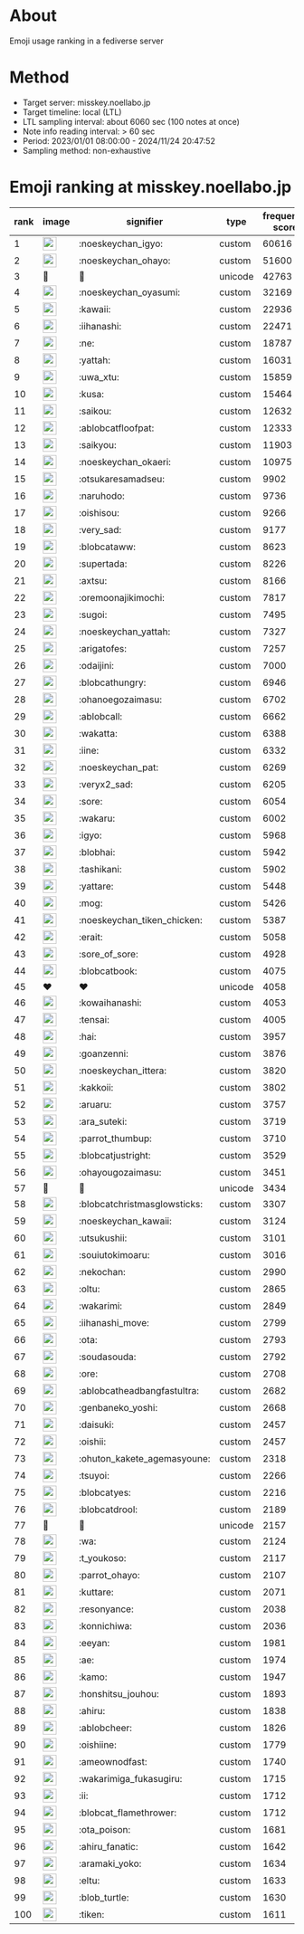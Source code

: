 # About
Emoji usage ranking in a fediverse server

# Method
- Target server: misskey.noellabo.jp
- Target timeline: local (LTL)
- LTL sampling interval: about 6060 sec (100 notes at once)
- Note info reading interval: > 60 sec
- Period: 2023/01/01 08:00:00 - 2024/11/24 20:47:52 
- Sampling method: non-exhaustive

# Emoji ranking at misskey.noellabo.jp

|rank|image|signifier|type|frequency score|
|----|----|----|----|----|
|1|<img height="24" src="https://misskey.noellabo.jp/emoji/noeskeychan_igyo.webp">|:noeskeychan_igyo:|custom|60616|
|2|<img height="24" src="https://misskey.noellabo.jp/emoji/noeskeychan_ohayo.webp">|:noeskeychan_ohayo:|custom|51600|
|3|🎉|🎉|unicode|42763|
|4|<img height="24" src="https://misskey.noellabo.jp/emoji/noeskeychan_oyasumi.webp">|:noeskeychan_oyasumi:|custom|32169|
|5|<img height="24" src="https://misskey.noellabo.jp/emoji/kawaii.webp">|:kawaii:|custom|22936|
|6|<img height="24" src="https://misskey.noellabo.jp/emoji/iihanashi.webp">|:iihanashi:|custom|22471|
|7|<img height="24" src="https://misskey.noellabo.jp/emoji/ne.webp">|:ne:|custom|18787|
|8|<img height="24" src="https://misskey.noellabo.jp/emoji/yattah.webp">|:yattah:|custom|16031|
|9|<img height="24" src="https://misskey.noellabo.jp/emoji/uwa_xtu.webp">|:uwa_xtu:|custom|15859|
|10|<img height="24" src="https://misskey.noellabo.jp/emoji/kusa.webp">|:kusa:|custom|15464|
|11|<img height="24" src="https://misskey.noellabo.jp/emoji/saikou.webp">|:saikou:|custom|12632|
|12|<img height="24" src="https://misskey.noellabo.jp/emoji/ablobcatfloofpat.webp">|:ablobcatfloofpat:|custom|12333|
|13|<img height="24" src="https://misskey.noellabo.jp/emoji/saikyou.webp">|:saikyou:|custom|11903|
|14|<img height="24" src="https://misskey.noellabo.jp/emoji/noeskeychan_okaeri.webp">|:noeskeychan_okaeri:|custom|10975|
|15|<img height="24" src="https://misskey.noellabo.jp/emoji/otsukaresamadseu.webp">|:otsukaresamadseu:|custom|9902|
|16|<img height="24" src="https://misskey.noellabo.jp/emoji/naruhodo.webp">|:naruhodo:|custom|9736|
|17|<img height="24" src="https://misskey.noellabo.jp/emoji/oishisou.webp">|:oishisou:|custom|9266|
|18|<img height="24" src="https://misskey.noellabo.jp/emoji/very_sad.webp">|:very_sad:|custom|9177|
|19|<img height="24" src="https://misskey.noellabo.jp/emoji/blobcataww.webp">|:blobcataww:|custom|8623|
|20|<img height="24" src="https://misskey.noellabo.jp/emoji/supertada.webp">|:supertada:|custom|8226|
|21|<img height="24" src="https://misskey.noellabo.jp/emoji/axtsu.webp">|:axtsu:|custom|8166|
|22|<img height="24" src="https://misskey.noellabo.jp/emoji/oremoonajikimochi.webp">|:oremoonajikimochi:|custom|7817|
|23|<img height="24" src="https://misskey.noellabo.jp/emoji/sugoi.webp">|:sugoi:|custom|7495|
|24|<img height="24" src="https://misskey.noellabo.jp/emoji/noeskeychan_yattah.webp">|:noeskeychan_yattah:|custom|7327|
|25|<img height="24" src="https://misskey.noellabo.jp/emoji/arigatofes.webp">|:arigatofes:|custom|7257|
|26|<img height="24" src="https://misskey.noellabo.jp/emoji/odaijini.webp">|:odaijini:|custom|7000|
|27|<img height="24" src="https://misskey.noellabo.jp/emoji/blobcathungry.webp">|:blobcathungry:|custom|6946|
|28|<img height="24" src="https://misskey.noellabo.jp/emoji/ohanoegozaimasu.webp">|:ohanoegozaimasu:|custom|6702|
|29|<img height="24" src="https://misskey.noellabo.jp/emoji/ablobcall.webp">|:ablobcall:|custom|6662|
|30|<img height="24" src="https://misskey.noellabo.jp/emoji/wakatta.webp">|:wakatta:|custom|6388|
|31|<img height="24" src="https://misskey.noellabo.jp/emoji/iine.webp">|:iine:|custom|6332|
|32|<img height="24" src="https://misskey.noellabo.jp/emoji/noeskeychan_pat.webp">|:noeskeychan_pat:|custom|6269|
|33|<img height="24" src="https://misskey.noellabo.jp/emoji/veryx2_sad.webp">|:veryx2_sad:|custom|6205|
|34|<img height="24" src="https://misskey.noellabo.jp/emoji/sore.webp">|:sore:|custom|6054|
|35|<img height="24" src="https://misskey.noellabo.jp/emoji/wakaru.webp">|:wakaru:|custom|6002|
|36|<img height="24" src="https://misskey.noellabo.jp/emoji/igyo.webp">|:igyo:|custom|5968|
|37|<img height="24" src="https://misskey.noellabo.jp/emoji/blobhai.webp">|:blobhai:|custom|5942|
|38|<img height="24" src="https://misskey.noellabo.jp/emoji/tashikani.webp">|:tashikani:|custom|5902|
|39|<img height="24" src="https://misskey.noellabo.jp/emoji/yattare.webp">|:yattare:|custom|5448|
|40|<img height="24" src="https://misskey.noellabo.jp/emoji/mog.webp">|:mog:|custom|5426|
|41|<img height="24" src="https://misskey.noellabo.jp/emoji/noeskeychan_tiken_chicken.webp">|:noeskeychan_tiken_chicken:|custom|5387|
|42|<img height="24" src="https://misskey.noellabo.jp/emoji/erait.webp">|:erait:|custom|5058|
|43|<img height="24" src="https://misskey.noellabo.jp/emoji/sore_of_sore.webp">|:sore_of_sore:|custom|4928|
|44|<img height="24" src="https://misskey.noellabo.jp/emoji/blobcatbook.webp">|:blobcatbook:|custom|4075|
|45|❤|❤|unicode|4058|
|46|<img height="24" src="https://misskey.noellabo.jp/emoji/kowaihanashi.webp">|:kowaihanashi:|custom|4053|
|47|<img height="24" src="https://misskey.noellabo.jp/emoji/tensai.webp">|:tensai:|custom|4005|
|48|<img height="24" src="https://misskey.noellabo.jp/emoji/hai.webp">|:hai:|custom|3957|
|49|<img height="24" src="https://misskey.noellabo.jp/emoji/goanzenni.webp">|:goanzenni:|custom|3876|
|50|<img height="24" src="https://misskey.noellabo.jp/emoji/noeskeychan_ittera.webp">|:noeskeychan_ittera:|custom|3820|
|51|<img height="24" src="https://misskey.noellabo.jp/emoji/kakkoii.webp">|:kakkoii:|custom|3802|
|52|<img height="24" src="https://misskey.noellabo.jp/emoji/aruaru.webp">|:aruaru:|custom|3757|
|53|<img height="24" src="https://misskey.noellabo.jp/emoji/ara_suteki.webp">|:ara_suteki:|custom|3719|
|54|<img height="24" src="https://misskey.noellabo.jp/emoji/parrot_thumbup.webp">|:parrot_thumbup:|custom|3710|
|55|<img height="24" src="https://misskey.noellabo.jp/emoji/blobcatjustright.webp">|:blobcatjustright:|custom|3529|
|56|<img height="24" src="https://misskey.noellabo.jp/emoji/ohayougozaimasu.webp">|:ohayougozaimasu:|custom|3451|
|57|🍗|🍗|unicode|3434|
|58|<img height="24" src="https://misskey.noellabo.jp/emoji/blobcatchristmasglowsticks.webp">|:blobcatchristmasglowsticks:|custom|3307|
|59|<img height="24" src="https://misskey.noellabo.jp/emoji/noeskeychan_kawaii.webp">|:noeskeychan_kawaii:|custom|3124|
|60|<img height="24" src="https://misskey.noellabo.jp/emoji/utsukushii.webp">|:utsukushii:|custom|3101|
|61|<img height="24" src="https://misskey.noellabo.jp/emoji/souiutokimoaru.webp">|:souiutokimoaru:|custom|3016|
|62|<img height="24" src="https://misskey.noellabo.jp/emoji/nekochan.webp">|:nekochan:|custom|2990|
|63|<img height="24" src="https://misskey.noellabo.jp/emoji/oltu.webp">|:oltu:|custom|2865|
|64|<img height="24" src="https://misskey.noellabo.jp/emoji/wakarimi.webp">|:wakarimi:|custom|2849|
|65|<img height="24" src="https://misskey.noellabo.jp/emoji/iihanashi_move.webp">|:iihanashi_move:|custom|2799|
|66|<img height="24" src="https://misskey.noellabo.jp/emoji/ota.webp">|:ota:|custom|2793|
|67|<img height="24" src="https://misskey.noellabo.jp/emoji/soudasouda.webp">|:soudasouda:|custom|2792|
|68|<img height="24" src="https://misskey.noellabo.jp/emoji/ore.webp">|:ore:|custom|2708|
|69|<img height="24" src="https://misskey.noellabo.jp/emoji/ablobcatheadbangfastultra.webp">|:ablobcatheadbangfastultra:|custom|2682|
|70|<img height="24" src="https://misskey.noellabo.jp/emoji/genbaneko_yoshi.webp">|:genbaneko_yoshi:|custom|2668|
|71|<img height="24" src="https://misskey.noellabo.jp/emoji/daisuki.webp">|:daisuki:|custom|2457|
|72|<img height="24" src="https://misskey.noellabo.jp/emoji/oishii.webp">|:oishii:|custom|2457|
|73|<img height="24" src="https://misskey.noellabo.jp/emoji/ohuton_kakete_agemasyoune.webp">|:ohuton_kakete_agemasyoune:|custom|2318|
|74|<img height="24" src="https://misskey.noellabo.jp/emoji/tsuyoi.webp">|:tsuyoi:|custom|2266|
|75|<img height="24" src="https://misskey.noellabo.jp/emoji/blobcatyes.webp">|:blobcatyes:|custom|2216|
|76|<img height="24" src="https://misskey.noellabo.jp/emoji/blobcatdrool.webp">|:blobcatdrool:|custom|2189|
|77|👀|👀|unicode|2157|
|78|<img height="24" src="https://misskey.noellabo.jp/emoji/wa.webp">|:wa:|custom|2124|
|79|<img height="24" src="https://misskey.noellabo.jp/emoji/t_youkoso.webp">|:t_youkoso:|custom|2117|
|80|<img height="24" src="https://misskey.noellabo.jp/emoji/parrot_ohayo.webp">|:parrot_ohayo:|custom|2107|
|81|<img height="24" src="https://misskey.noellabo.jp/emoji/kuttare.webp">|:kuttare:|custom|2071|
|82|<img height="24" src="https://misskey.noellabo.jp/emoji/resonyance.webp">|:resonyance:|custom|2038|
|83|<img height="24" src="https://misskey.noellabo.jp/emoji/konnichiwa.webp">|:konnichiwa:|custom|2036|
|84|<img height="24" src="https://misskey.noellabo.jp/emoji/eeyan.webp">|:eeyan:|custom|1981|
|85|<img height="24" src="https://misskey.noellabo.jp/emoji/ae.webp">|:ae:|custom|1974|
|86|<img height="24" src="https://misskey.noellabo.jp/emoji/kamo.webp">|:kamo:|custom|1947|
|87|<img height="24" src="https://misskey.noellabo.jp/emoji/honshitsu_jouhou.webp">|:honshitsu_jouhou:|custom|1893|
|88|<img height="24" src="https://misskey.noellabo.jp/emoji/ahiru.webp">|:ahiru:|custom|1838|
|89|<img height="24" src="https://misskey.noellabo.jp/emoji/ablobcheer.webp">|:ablobcheer:|custom|1826|
|90|<img height="24" src="https://misskey.noellabo.jp/emoji/oishiine.webp">|:oishiine:|custom|1779|
|91|<img height="24" src="https://misskey.noellabo.jp/emoji/ameownodfast.webp">|:ameownodfast:|custom|1740|
|92|<img height="24" src="https://misskey.noellabo.jp/emoji/wakarimiga_fukasugiru.webp">|:wakarimiga_fukasugiru:|custom|1715|
|93|<img height="24" src="https://misskey.noellabo.jp/emoji/ii.webp">|:ii:|custom|1712|
|94|<img height="24" src="https://misskey.noellabo.jp/emoji/blobcat_flamethrower.webp">|:blobcat_flamethrower:|custom|1712|
|95|<img height="24" src="https://misskey.noellabo.jp/emoji/ota_poison.webp">|:ota_poison:|custom|1681|
|96|<img height="24" src="https://misskey.noellabo.jp/emoji/ahiru_fanatic.webp">|:ahiru_fanatic:|custom|1642|
|97|<img height="24" src="https://misskey.noellabo.jp/emoji/aramaki_yoko.webp">|:aramaki_yoko:|custom|1634|
|98|<img height="24" src="https://misskey.noellabo.jp/emoji/eltu.webp">|:eltu:|custom|1633|
|99|<img height="24" src="https://misskey.noellabo.jp/emoji/blob_turtle.webp">|:blob_turtle:|custom|1630|
|100|<img height="24" src="https://misskey.noellabo.jp/emoji/tiken.webp">|:tiken:|custom|1611|
